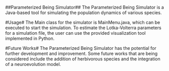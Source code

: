 ##Parameterized Being Simulator##
The Parameterized Being Simulator is a Java-based tool for simulating the population dynamics of various species.


#Usage#
The Main class for the simulator is MainMenu.java, which can be executed to start the simulation. To estimate the Lotka-Volterra parameters for a simulation file, the user can use the provided visualization tool implemented in Python.

#Future Works#
The Parameterized Being Simulator has the potential for further development and improvement. Some future works that are being considered include the addition of herbivorous species and the integration of a neuroevolution model.
